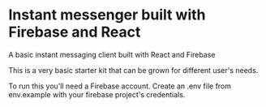 # Instant messenger built with Firebase and React

A basic instant messaging client built with React and Firebase 

This is a very basic starter kit that can be grown for different user's needs. 

To run this you'll need a Firebase account. Create an .env file from env.example with your firebase project's credentials.  
